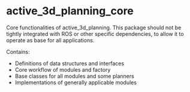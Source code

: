 # active\_3d\_planning\_core
Core functionalities of active\_3d\_planning. 
This package should not be tightly integrated with ROS or other specific dependencies, to allow it to operate as base for all applications.
 
Contains:
* Definitions of data structures and interfaces
* Core workflow of modules and factory
* Base classes for all modules and some planners
* Implementations of generally applicable modules